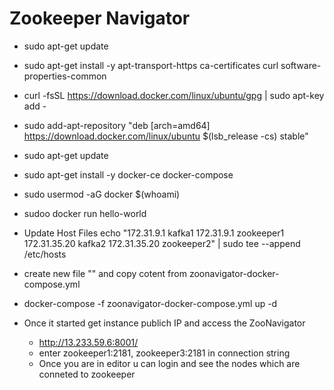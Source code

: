 # Zookeeper Navigator

- sudo apt-get update

- sudo apt-get install -y apt-transport-https  ca-certificates  curl  software-properties-common

- curl -fsSL https://download.docker.com/linux/ubuntu/gpg | sudo apt-key add -

- sudo add-apt-repository "deb [arch=amd64] https://download.docker.com/linux/ubuntu $(lsb_release -cs) stable"

- sudo apt-get update
- sudo apt-get install -y docker-ce docker-compose

- sudo usermod -aG docker $(whoami)

- sudoo docker run hello-world

- Update Host Files
echo "172.31.9.1 kafka1
172.31.9.1 zookeeper1
172.31.35.20 kafka2
172.31.35.20 zookeeper2" | sudo tee --append /etc/hosts

- create new file "" and copy cotent from zoonavigator-docker-compose.yml 

- docker-compose -f zoonavigator-docker-compose.yml up -d

- Once it started get instance publich IP and access the ZooNavigator
    - http://13.233.59.6:8001/
    - enter zookeeper1:2181, zookeeper3:2181 in connection string
    - Once you are in editor u can login and see the nodes which are conneted to zookeeper


